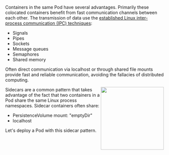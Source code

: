 Containers in the same Pod have several advantages. Primarily these colocated containers benefit from fast communication channels between each other. The transmission of data use the [established Linux inter-process communication (IPC) techniques](https://www.tldp.org/LDP/tlk/ipc/ipc.html):

- Signals
- Pipes
- Sockets
- Message queues
- Semaphores
- Shared memory

Often direct communication via localhost or through shared file mounts provide fast and reliable communication, avoiding the fallacies of distributed computing.

<img align="right" width="200" src="/javajon/courses/kubernetes-fundamentals/sidecar/assets/pod-container-sharing.png">

Sidecars are a common pattern that takes advantage of the fact that two containers in a Pod share the same Linux process namespaces. Sidecar containers often share:

- PersistenceVolume mount: "emptyDir"
- localhost

Let's deploy a Pod with this sidecar pattern.
